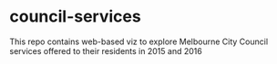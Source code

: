 # council-services
This repo contains web-based viz to explore Melbourne City Council services offered to their residents in 2015 and 2016
